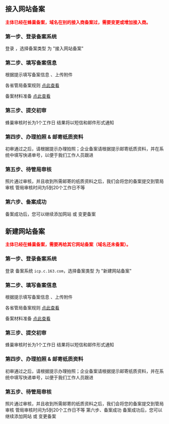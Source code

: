 
## 接入网站备案

<font color=red>**主体已经在蜂巢备案，域名在别的接入商备案过，需要变更或增加接入商。**</font> 

### 第一步、登录备案系统
登录 ，选择备案类型 为 "接入网站备案"

### 第二步、填写备案信息
根据提示填写备案信息 、上传附件

各省管局备案规则 [点此查看](../各省管局规则)

备案材料准备 [点此查看](../备案基础知识/备案材料准备.md)
### 第三步、提交初审
蜂巢审核时长为1个工作日
结果将以短信和邮件形式通知
### 第四步、办理拍照 & 邮寄纸质资料
初审通过之后，请根据提示办理拍照；企业备案请根据提示邮寄纸质资料，并在系统中填写快递单号，以便于我们工作人员跟进
### 第五步、待管局审核
照片通过审核，并且收到所需邮寄的纸质资料之后，我们会将您的备案提交到管局审核
管局审核时间为5到20个工作日不等
### 第六步、备案成功
备案成功后，您可以继续添加网站 或 变更备案
## 新建网站备案

<font color=red>**主体已经在蜂巢备案，需要再给其它网站备案（域名还未备案）。**</font>

### 第一步、登录备案系统
登录 备案系统 `icp.c.163.com`，选择备案类型 为 "新建网站备案"

### 第二步、填写备案信息
根据提示填写备案信息 、上传附件

各省管局备案规则 [点此查看](../各省管局规则)

备案材料准备 [点此查看](../备案基础知识/备案材料准备.md)
### 第三步、提交初审
蜂巢审核时长为1个工作日
结果将以短信和邮件形式通知
### 第四步、办理拍照 & 邮寄纸质资料
初审通过之后，请根据提示办理拍照；企业备案请根据提示邮寄纸质资料，并在系统中填写快递单号，以便于我们工作人员跟进
### 第五步、待管局审核
照片通过审核，并且收到所需邮寄的纸质资料之后，我们会将您的备案提交到管局审核
管局审核时间为5到20个工作日不等
第六步、备案成功
备案成功后，您可以继续添加网站 或 变更备案


  [1]: aa
  [2]: aaa